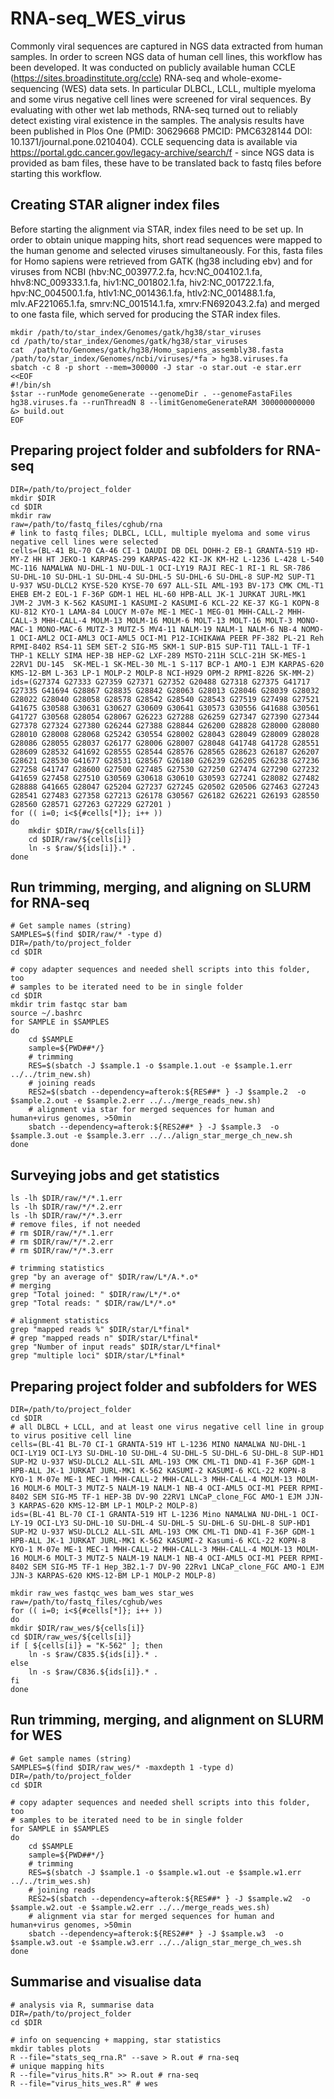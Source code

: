 # RNA-seq_WES_virus

Commonly viral sequences are captured in NGS data extracted from human samples. In order to screen NGS data of human cell lines, this workflow has been developed. It was conducted on publicly available human CCLE (https://sites.broadinstitute.org/ccle) RNA-seq and whole-exome-sequencing (WES) data sets. In particular DLBCL, LCLL, multiple myeloma and some virus negative cell lines were screened for viral sequences. By evaluating with other wet lab methods, RNA-seq turned out to reliably detect existing viral existence in the samples. The analysis results have been published in Plos One (PMID: 30629668 PMCID: PMC6328144 DOI: 10.1371/journal.pone.0210404). CCLE sequencing data is available via https://portal.gdc.cancer.gov/legacy-archive/search/f - since NGS data is provided as bam files, these have to be translated back to fastq files before starting this workflow.



## Creating STAR aligner index files

Before starting the alignment via STAR, index files need to be set up. In order to obtain unique mapping hits, short read sequences were mapped to the human genome and selected viruses simultaneously. For this, fasta files for Homo sapiens were retrieved from GATK (hg38 including ebv) and for viruses from NCBI (hbv:NC_003977.2.fa, hcv:NC_004102.1.fa, hhv8:NC_009333.1.fa, hiv1:NC_001802.1.fa, hiv2:NC_001722.1.fa, hpv:NC_004500.1.fa, htlv1:NC_001436.1.fa, htlv2:NC_001488.1.fa, mlv.AF221065.1.fa, smrv:NC_001514.1.fa, xmrv:FN692043.2.fa) and merged to one fasta file, which served for producing the STAR index files.
```
mkdir /path/to/star_index/Genomes/gatk/hg38/star_viruses
cd /path/to/star_index/Genomes/gatk/hg38/star_viruses
cat  /path/to/Genomes/gatk/hg38/Homo_sapiens_assembly38.fasta /path/to/star_index/Genomes/ncbi/viruses/*fa > hg38.viruses.fa
sbatch -c 8 -p short --mem=300000 -J star -o star.out -e star.err <<EOF
#!/bin/sh
$star --runMode genomeGenerate --genomeDir . --genomeFastaFiles hg38.viruses.fa --runThreadN 8 --limitGenomeGenerateRAM 300000000000 &> build.out
EOF
```


## Preparing project folder and subfolders for RNA-seq
```
DIR=/path/to/project_folder
mkdir $DIR
cd $DIR
mkdir raw
raw=/path/to/fastq_files/cghub/rna
# link to fastq files; DLBCL, LCLL, multiple myeloma and some virus negative cell lines were selected
cells=(BL-41 BL-70 CA-46 CI-1 DAUDI DB DEL DOHH-2 EB-1 GRANTA-519 HD-MY-Z HH HT JEKO-1 KARPAS-299 KARPAS-422 KI-JK KM-H2 L-1236 L-428 L-540 MC-116 NAMALWA NU-DHL-1 NU-DUL-1 OCI-LY19 RAJI REC-1 RI-1 RL SR-786 SU-DHL-10 SU-DHL-1 SU-DHL-4 SU-DHL-5 SU-DHL-6 SU-DHL-8 SUP-M2 SUP-T1 U-937 WSU-DLCL2 KYSE-520 KYSE-70 697 ALL-SIL AML-193 BV-173 CMK CML-T1 EHEB EM-2 EOL-1 F-36P GDM-1 HEL HL-60 HPB-ALL JK-1 JURKAT JURL-MK1 JVM-2 JVM-3 K-562 KASUMI-1 KASUMI-2 KASUMI-6 KCL-22 KE-37 KG-1 KOPN-8 KU-812 KYO-1 LAMA-84 LOUCY M-07e ME-1 MEC-1 MEG-01 MHH-CALL-2 MHH-CALL-3 MHH-CALL-4 MOLM-13 MOLM-16 MOLM-6 MOLT-13 MOLT-16 MOLT-3 MONO-MAC-1 MONO-MAC-6 MUTZ-3 MUTZ-5 MV4-11 NALM-19 NALM-1 NALM-6 NB-4 NOMO-1 OCI-AML2 OCI-AML3 OCI-AML5 OCI-M1 P12-ICHIKAWA PEER PF-382 PL-21 Reh RPMI-8402 RS4-11 SEM SET-2 SIG-M5 SKM-1 SUP-B15 SUP-T11 TALL-1 TF-1 THP-1 KELLY SIMA HEP-3B HEP-G2 LXF-289 MSTO-211H SCLC-21H SK-MES-1 22RV1 DU-145  SK-MEL-1 SK-MEL-30 ML-1 S-117 BCP-1 AMO-1 EJM KARPAS-620 KMS-12-BM L-363 LP-1 MOLP-2 MOLP-8 NCI-H929 OPM-2 RPMI-8226 SK-MM-2)
ids=(G27374 G27333 G27359 G27371 G27352 G20488 G27318 G27375 G41717 G27335 G41694 G28867 G28835 G28842 G28063 G28013 G28046 G28039 G28032 G28022 G28040 G28058 G28578 G28542 G28540 G28543 G27519 G27498 G27521 G41675 G30588 G30631 G30627 G30609 G30641 G30573 G30556 G41688 G30561 G41727 G30568 G28054 G28067 G26223 G27288 G26259 G27347 G27390 G27344 G27378 G27324 G27380 G26244 G27388 G28844 G26200 G28828 G28000 G28080 G28010 G28008 G28068 G25242 G30554 G28002 G28043 G28049 G28009 G28028 G28086 G28055 G28037 G26177 G28006 G28007 G28048 G41748 G41728 G28551 G28609 G28532 G41692 G28555 G28544 G28576 G28565 G28623 G26187 G26207 G28621 G28530 G41677 G28531 G28567 G26180 G26239 G26205 G26238 G27236 G27258 G41747 G28600 G27500 G27485 G27530 G27250 G27474 G27290 G27232 G41659 G27458 G27510 G30569 G30618 G30610 G30593 G27241 G28082 G27482 G28888 G41665 G28047 G25204 G27237 G27245 G20502 G20506 G27463 G27243 G28541 G27483 G27358 G27213 G26178 G30567 G26182 G26221 G26193 G28550 G28560 G28571 G27263 G27229 G27201 )
for (( i=0; i<${#cells[*]}; i++ ))
do
    mkdir $DIR/raw/${cells[i]}
    cd $DIR/raw/${cells[i]}
    ln -s $raw/${ids[i]}.* .
done
```


## Run trimming, merging, and aligning on SLURM for RNA-seq
```
# Get sample names (string)
SAMPLES=$(find $DIR/raw/* -type d)
DIR=/path/to/project_folder
cd $DIR

# copy adapter sequences and needed shell scripts into this folder, too
# samples to be iterated need to be in single folder
cd $DIR
mkdir trim fastqc star bam
source ~/.bashrc
for SAMPLE in $SAMPLES
do
	cd $SAMPLE
	sample=${PWD##*/}
	# trimming
	RES=$(sbatch -J $sample.1 -o $sample.1.out -e $sample.1.err ../../trim_new.sh)
	# joining reads
	RES2=$(sbatch --dependency=afterok:${RES##* } -J $sample.2  -o $sample.2.out -e $sample.2.err ../../merge_reads_new.sh)
	# alignment via star for merged sequences for human and human+virus genomes, >50min
	sbatch --dependency=afterok:${RES2##* } -J $sample.3  -o $sample.3.out -e $sample.3.err ../../align_star_merge_ch_new.sh
done
```


## Surveying jobs and get statistics
```
ls -lh $DIR/raw/*/*.1.err
ls -lh $DIR/raw/*/*.2.err
ls -lh $DIR/raw/*/*.3.err
# remove files, if not needed
# rm $DIR/raw/*/*.1.err
# rm $DIR/raw/*/*.2.err
# rm $DIR/raw/*/*.3.err

# trimming statistics
grep "by an average of" $DIR/raw/L*/A.*.o*
# merging
grep "Total joined: " $DIR/raw/L*/*.o*
grep "Total reads: " $DIR/raw/L*/*.o*

# alignment statistics
grep "mapped reads %" $DIR/star/L*final*
# grep "mapped reads n" $DIR/star/L*final*
grep "Number of input reads" $DIR/star/L*final*
grep "multiple loci" $DIR/star/L*final*
```


## Preparing project folder and subfolders for WES
```
DIR=/path/to/project_folder
cd $DIR
# all DLBCL + LCLL, and at least one virus negative cell line in group to virus positive cell line
cells=(BL-41 BL-70 CI-1 GRANTA-519 HT L-1236 MINO NAMALWA NU-DHL-1 OCI-LY19 OCI-LY3 SU-DHL-10 SU-DHL-4 SU-DHL-5 SU-DHL-6 SU-DHL-8 SUP-HD1 SUP-M2 U-937 WSU-DLCL2 ALL-SIL AML-193 CMK CML-T1 DND-41 F-36P GDM-1 HPB-ALL JK-1 JURKAT JURL-MK1 K-562 KASUMI-2 KASUMI-6 KCL-22 KOPN-8 KYO-1 M-07e ME-1 MEC-1 MHH-CALL-2 MHH-CALL-3 MHH-CALL-4 MOLM-13 MOLM-16 MOLM-6 MOLT-3 MUTZ-5 NALM-19 NALM-1 NB-4 OCI-AML5 OCI-M1 PEER RPMI-8402 SEM SIG-M5 TF-1 HEP-3B DV-90 22RV1 LNCaP_clone_FGC AMO-1 EJM JJN-3 KARPAS-620 KMS-12-BM LP-1 MOLP-2 MOLP-8)
ids=(BL-41 BL-70 CI-1 GRANTA-519 HT L-1236 Mino NAMALWA NU-DHL-1 OCI-LY-19 OCI-LY3 SU-DHL-10 SU-DHL-4 SU-DHL-5 SU-DHL-6 SU-DHL-8 SUP-HD1 SUP-M2 U-937 WSU-DLCL2 ALL-SIL AML-193 CMK CML-T1 DND-41 F-36P GDM-1 HPB-ALL JK-1 JURKAT JURL-MK1 K-562 KASUMI-2 Kasumi-6 KCL-22 KOPN-8 KYO-1 M-07e ME-1 MEC-1 MHH-CALL-2 MHH-CALL-3 MHH-CALL-4 MOLM-13 MOLM-16 MOLM-6 MOLT-3 MUTZ-5 NALM-19 NALM-1 NB-4 OCI-AML5 OCI-M1 PEER RPMI-8402 SEM SIG-M5 TF-1 Hep_3B2.1-7 DV-90 22Rv1 LNCaP_clone_FGC AMO-1 EJM JJN-3 KARPAS-620 KMS-12-BM LP-1 MOLP-2 MOLP-8)

mkdir raw_wes fastqc_wes bam_wes star_wes
raw=/path/to/fastq_files/cghub/wes
for (( i=0; i<${#cells[*]}; i++ ))
do
mkdir $DIR/raw_wes/${cells[i]}
cd $DIR/raw_wes/${cells[i]}
if [ ${cells[i]} = "K-562" ]; then
    ln -s $raw/C835.${ids[i]}.* .
else
    ln -s $raw/C836.${ids[i]}.* .
fi
done
```


## Run trimming, merging, and alignment on SLURM for WES
```
# Get sample names (string)
SAMPLES=$(find $DIR/raw_wes/* -maxdepth 1 -type d)
DIR=/path/to/project_folder
cd $DIR

# copy adapter sequences and needed shell scripts into this folder, too
# samples to be iterated need to be in single folder
for SAMPLE in $SAMPLES
do
	cd $SAMPLE
	sample=${PWD##*/}
	# trimming
	RES=$(sbatch -J $sample.1 -o $sample.w1.out -e $sample.w1.err ../../trim_wes.sh)
	# joining reads
	RES2=$(sbatch --dependency=afterok:${RES##* } -J $sample.w2  -o $sample.w2.out -e $sample.w2.err ../../merge_reads_wes.sh)
	# alignment via star for merged sequences for human and human+virus genomes, >50min
	sbatch --dependency=afterok:${RES2##* } -J $sample.w3  -o $sample.w3.out -e $sample.w3.err ../../align_star_merge_ch_wes.sh
done
```


## Summarise and visualise data

```
# analysis via R, summarise data
DIR=/path/to/project_folder
cd $DIR

# info on sequencing + mapping, star statistics
mkdir tables plots
R --file="stats_seq_rna.R" --save > R.out # rna-seq
# unique mapping hits
R --file="virus_hits.R" >> R.out # rna-seq
R --file="virus_hits_wes.R" # wes

```
